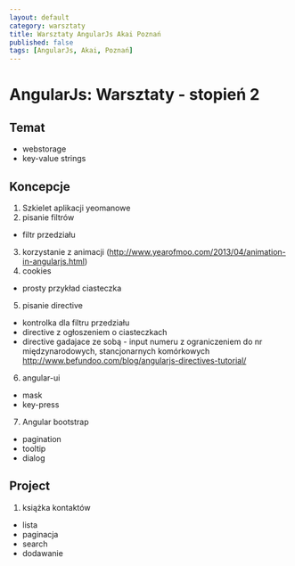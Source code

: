 ```yaml
---
layout: default
category: warsztaty
title: Warsztaty AngularJs Akai Poznań
published: false
tags: [AngularJs, Akai, Poznań]
---
```

# AngularJs: Warsztaty - stopień 2
## Temat 
* webstorage
 * key-value strings

## Koncepcje
1. Szkielet aplikacji yeomanowe
2. pisanie filtrów
 * filtr przedziału
3. korzystanie z animacji (http://www.yearofmoo.com/2013/04/animation-in-angularjs.html)
4. cookies
 * prosty przykład ciasteczka
5. pisanie directive
 * kontrolka dla filtru przedziału
 * directive z ogłoszeniem o ciasteczkach
 * directive gadajace ze sobą - input numeru z ograniczeniem do nr międzynarodowych, stancjonarnych komórkowych
   <phonenumber cabel mobile international>
   http://www.befundoo.com/blog/angularjs-directives-tutorial/
6. angular-ui
 * mask
 * key-press
7. Angular bootstrap
 * pagination
 * tooltip
 * dialog

## Project
1. książka kontaktów
 * lista
 * paginacja
 * search
 * dodawanie
